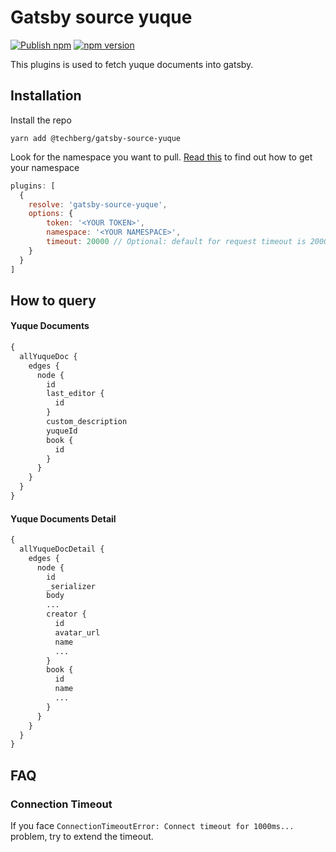 # Gatsby source yuque

[![Publish npm](https://github.com/lee1409/gatsby-source-yuque/actions/workflows/npm-publish.yml/badge.svg)](https://github.com/lee1409/gatsby-source-yuque/actions/workflows/npm-publish.yml)
[![npm version](https://badge.fury.io/js/%40techberg%2Fgatsby-source-yuque.svg)](https://badge.fury.io/js/%40techberg%2Fgatsby-source-yuque)

This plugins is used to fetch yuque documents into gatsby.

## Installation

Install the repo

`yarn add @techberg/gatsby-source-yuque` 


Look for the namespace you want to pull. [Read this](https://www.yuque.com/yuque/developer/repo) to 
find out how to get your namespace

```js
plugins: [
  {
    resolve: 'gatsby-source-yuque',
    options: {
        token: '<YOUR TOKEN>',
        namespace: '<YOUR NAMESPACE>',
        timeout: 20000 // Optional: default for request timeout is 20000
    }
  }
]
```

## How to query

#### Yuque Documents

```graphql
{
  allYuqueDoc {
    edges {
      node {
        id
        last_editor {
          id
        }
        custom_description
        yuqueId
        book {
          id
        }
      }
    }
  }
}
```

#### Yuque Documents Detail

```graphql
{
  allYuqueDocDetail {
    edges {
      node {
        id
        _serializer
        body
        ...
        creator {
          id
          avatar_url
          name
          ...
        }
        book {
          id
          name
          ...
        }
      }
    }
  }
}
```

## FAQ

### Connection Timeout

If you face `ConnectionTimeoutError: Connect timeout for 1000ms...` problem, 
try to extend the timeout.